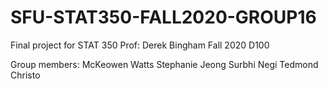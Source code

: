 # SFU-STAT350-FALL2020-GROUP16
Final project for STAT 350
Prof: Derek Bingham
Fall 2020 D100

Group members:
McKeowen Watts
Stephanie Jeong
Surbhi Negi
Tedmond Christo

